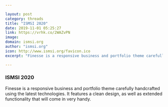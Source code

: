 ```yaml
---

layout: post
category: threads
title: "ISMSI 2020"
date: 2019-11-01 05:25:27
link: https://vrhk.co/2WAZvPN
image: 
domain: ismsi.org
author: "ismsi.org"
icon: http://www.ismsi.org/favicon.ico
excerpt: "Finesse is a responsive business and portfolio theme carefully handcrafted using the latest technologies. It features a clean design, as well as extended functionality that will come in very handy."

---
```


### ISMSI 2020

Finesse is a responsive business and portfolio theme carefully handcrafted using the latest technologies. It features a clean design, as well as extended functionality that will come in very handy.